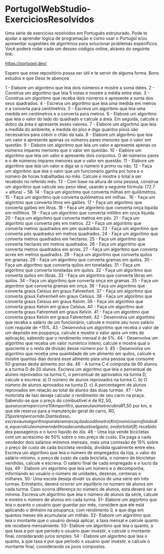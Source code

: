 # PortugolWebStudio-ExerciciosResolvidos
Uma série de exercícios resolvidos em Português estruturado. Pode te ajudar a aprender lógica de programação e como usar o Portugol e/ou apresentar sugestões de algoritmos para solucionar problemas específicos. Você poderá rodar cada um desses códigos online, através do seguinte link:

https://portugol.dev/

Espero que esse repositório possa ser útil e te servir de alguma forma. Bons estudos e que Deus te abençoe.

1 - Elabore um algoritmo que leia dois números e mostre a soma deles.
2 - Construa um algoritmo que leia 5 notas e mostre a média entre elas.
3 - Construa um algoritmo que receba dois números e apresente a soma dos seus quadrados.
4 - Escreva um algoritmo que leia uma medida em metros e a converta para centímetros.
5 - Escreva um algoritmo que leia uma medida em centímetros e a converta para metros.
6 - Elabore um algoritmo que leia o valor do lado do quadrado e calcule a área. Em seguida, calcule o dobro da área e apresente esses valores.
7 - Elabore um algoritmo que leia a medida do ambiente, a medida do piso e diga quantos pisos são necessários para cobrir o chão da sala.
8 - Elabore um algoritmo que leia um valor e apresente apenas os números pares menores que o valor em questão.
9 - Elabore um algoritmo que leia um valor e apresente apenas os números ímpares menores que o valor em questão.
10 - Elabore um algoritmo que leia um valor e apresente dois conjuntos. O de números pares e o de números ímpares menores que o valor em questão.
11 - Elabore um algoritmo que leia um valor e diga se o número é primo ou não.
12 - Faça um algoritmo que leia o valor que um funcionário ganha por hora e o número de horas trabalhadas no mês. Calcule e mostre o total a ser recebido no referido mês.
13 - Com base na altura de uma pessoa, construa um algoritmo que calcule seu peso ideal, usando a seguinte fórmula: (72.7 × altura) − 58.
14 - Faça um algoritmo que converta milhas em quilômetros. 
15 - Faça um algoritmo que converta quilômetros em milhas .
16 - Faça um algoritmo que converta litros em galões.
17 - Faça um algoritmo que converta galões em litros.
18 - Faça um algoritmo que converta onça líquida em mililitros.
19 - Faça um algoritmo que converta mililitro em onça líquida.
20 - Faça um algoritmo que converta metros em pés. 
21 - Faça um algoritmo que converta pés em metros.
22 - Faça um algoritmo que converta metros quadrados em pés quadrados.
23 - Faça um algoritmo que converta pés quadrados em metros quadrados.
24 - Faça um algoritmo que converta metros quadrados em hectares. 
25 - Faça um algoritmo que converta hectares em metros quadrados.
26 - Faça um algoritmo que converta metros quadrados em acres.
27 - Faça um algoritmo que converta acres em metros quadrados. 
28 - Faça um algoritmo que converta quilos em gramas.
29 - Faça um algoritmo que converta gramas em quilos.
30 - Faça um algoritmo que converta quilos em toneladas.
31 - Faça um algoritmo que converta toneladas em quilos.
32 - Faça um algoritmo que converta quilos em libras.
33 - Faça um algoritmo que converta libras em quilos.
34 - Faça um algoritmo que converta onça em gramas.
35 - Faça um algoritmo que converta gramas em onça.
36 - Faça um algoritmo que converta graus Celsius em graus Fahrenheit.
37 - Faça um algoritmo que converta graus Fahrenheit em graus Celsius.
38 - Faça um algoritmo que converta graus Celsius em graus Kelvin.
39 - Faça um algoritmo que converta graus Kelvin em graus Celsius.
40 - Faça um algoritmo que converta graus Fahrenheit em graus Kelvin.
41 - Faça um algoritmo que converta graus Kelvin em graus Fahrenheit.
42 - Desenvolva um algoritmo que receba o salário de um funcionário, calcule e mostre seu novo salário com reajuste de +15%.
43 - Desenvolva um algoritmo que receba o valor de um depósito em poupança, calcule e mostre o valor após um mês de aplicação, sabendo que o rendimento mensal é de 5%.
44 - Desenvolva um algoritmo que receba um valor numérico inteiro, calcule e mostre qual o quociente e o resto da divisão desse número por 3.
45 - Desenvolva um algoritmo que receba uma quantidade de um alimento em quilos, calcule e mostre quantos dias durará esse alimento para uma pessoa que consome 50 gramas deste alimento por dia.
46 - A turma C é composta de 60 alunos e a turma D de 20 alunos. Escreva um algoritmo que leia o percentual de alunos reprovados na turma C, o percentual de aprovados na turma D, calcule e escreva: a) O número de alunos reprovados na turma C. b) O número de alunos aprovados na turma D. c) A percentagem de alunos reprovados em relação ao total de alunos das duas turmas.
47 - Um motorista de táxi deseja calcular o rendimento de seu carro na praça. Sabendo-se que o preço do combustível é de R$2,50, que seu carro percorre 10 km por litro,  que seu taxímetro cobra R$1,50 por km, e que ele reserva para a manutenção geral do carro,  R$0,25 por km percorrido. Diante disso, escreva um algoritmo para ler a marcação do odômetro (Km) no início e no fim do dia, e que calcule o número de litros de combustível gasto, o valor total (R$) recebido dos passageiros e o lucro líquido do dia.
48 - Uma loja vende bicicletas com um acréscimo de 50% sobre o seu preço de custo. Ela paga a cada vendedor dois salários-mínimos mensais, mais uma comissão de 15% sobre o preço de custo de cada bicicleta vendida, dividida igualmente entre eles. Escreva um algoritmo que leia o número de empregados da loja, o valor do salário-mínimo, o preço de custo de cada bicicleta, o número de bicicletas vendidas, calcule e escreva: O salário final de cada empregado e o lucro da loja.
49 - Elabore um algoritmo que leia um número e o decomponha, informando ao usuário o número de unidades, dezenas, centenas e milhares.
50- Uma escola deseja dividir os alunos de uma série em três turmas. Entretanto, deverá ocorrer um equilíbrio no número de alunos em cada turma. Caso ocorra diferença no número de alunos, esta deverá ser a mínima. Escreva um algoritmo que leia o número de alunos da série, calcule e mostre o número de alunos em cada turma.
51- Elabore um algoritmo que leia o quanto o usuário quer guardar por mês, considere que ele está aplicando o dinheiro na poupança, com rendimento 0, e que diga em quantos meses ele acumularia um milhão.
52- Elabore um algoritmo que leia o montante que o usuário deseja aplicar, a taxa mensal e calcule quanto ele receberá mensalmente.
53- Elabore um algoritmo que leia o quanto, a que taxa e por que período o usuário quer investir, e calcule o montante final, considerando juros simples.
54 - Elabore um algoritmo que leia o quanto, a que taxa e por que período o usuário quer investir, e calcule o montante final, considerando os juros compostos.
